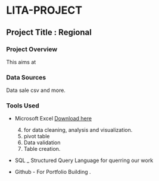 # LITA-PROJECT
## Project Title : Regional 
### Project Overview
This aims at 

### Data Sources
Data sale csv and more.

### Tools Used
- Microsoft Excel [Download here](https://www.microsoft.com)

   4. for data cleaning, analysis and visualization.
   1. pivot table
   2. Data validation
   3. Table creation.
      
- SQL _ Structured Query Language for querring our work
- Github - For Portfolio Building .

